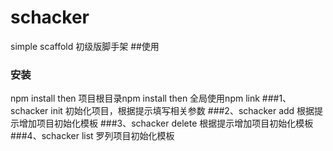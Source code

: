 # schacker
simple scaffold 初级版脚手架
##使用
### 安装
npm install
then 项目根目录npm install
then 全局使用npm link
###1、schacker init
初始化项目，根据提示填写相关参数
###2、schacker add
根据提示增加项目初始化模板
###3、schacker delete
根据提示增加项目初始化模板
###4、schacker list
罗列项目初始化模板
